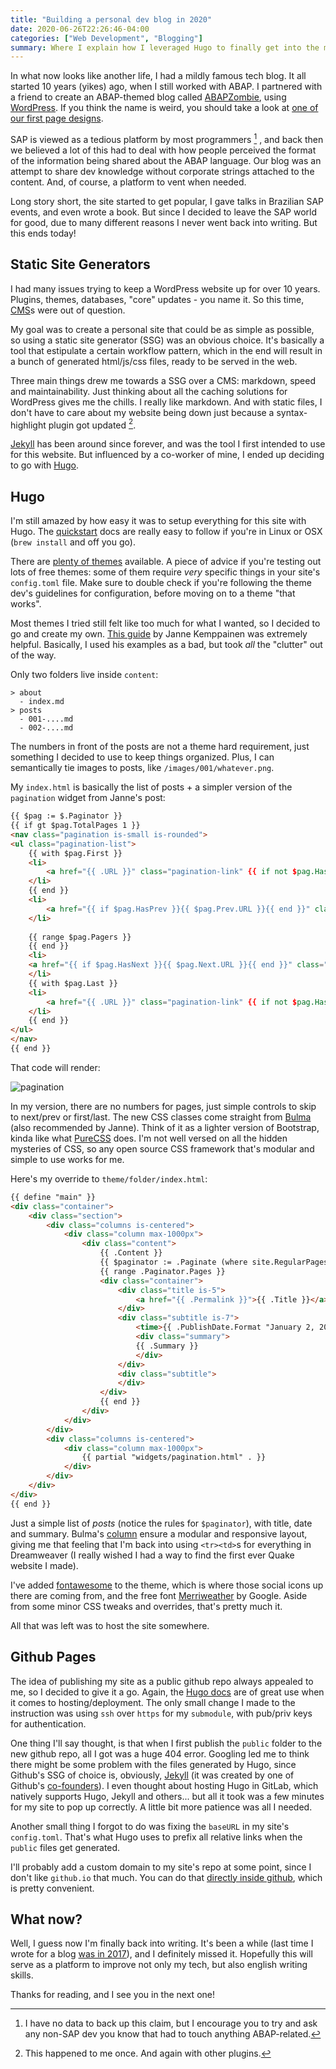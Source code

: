 ```yaml
---
title: "Building a personal dev blog in 2020"
date: 2020-06-26T22:26:46-04:00
categories: ["Web Development", "Blogging"]
summary: Where I explain how I leveraged Hugo to finally get into the modern era of blogging. 
---
```



In what now looks like another life, I had a mildly famous tech blog. It all started 10 years (yikes) ago, when I still worked with ABAP. I partnered with a friend to create an ABAP-themed blog called [ABAPZombie](https://www.abapzombie.com/), using [WordPress](https://wordpress.com/). If you think the name is weird, you should take a look at [one of our first page designs](https://web.archive.org/web/20120202221336/http://www.abapzombie.com/).

SAP is viewed as a tedious platform by most programmers [^1] , and back then we believed a lot of this had to deal with how people perceived the format of the information being shared about the ABAP language. Our blog was an attempt to share dev knowledge without corporate strings attached to the content. And, of course, a platform to vent when needed.

Long story short, the site started to get popular, I gave talks in Brazilian SAP events, and even wrote a book. But since I decided to leave the SAP world for good, due to many different reasons I never went back into writing. But this ends today!

## Static Site Generators

I had many issues trying to keep a WordPress website up for over 10 years. Plugins, themes, databases, "core" updates - you name it. So this time, [CMS](https://en.wikipedia.org/wiki/Content_management_system)s were out of question.

My goal was to create a personal site that could be as simple as possible, so using a static site generator (SSG) was an obvious choice. It's basically a tool that estipulate a certain workflow pattern, which in the end will result in a bunch of generated html/js/css files, ready to be served in the web. 

Three main things drew me towards a SSG over a CMS: markdown, speed and maintainability. Just thinking about all the caching solutions for WordPress gives me the chills. I really like markdown. And with static files, I don't have to care about my website being down just because a syntax-highlight plugin got updated [^2].

[Jekyll](https://jekyllrb.com/) has been around since forever, and was the tool I first intended to use for this website. But influenced by a co-worker of mine, I ended up deciding to go with [Hugo](https://goHugo.io/).

## Hugo

I'm still amazed by how easy it was to setup everything for this site with Hugo. The [quickstart](https://goHugo.io/getting-started/quick-start/) docs are really easy to follow if you're in Linux or OSX (`brew install` and off you go).

There are [plenty of themes](https://themes.goHugo.io/) available. A piece of advice if you're testing out lots of free themes: some of them require _very_ specific things in your site's `config.toml` file. Make sure to double check if you're following the theme dev's guidelines for configuration, before moving on to a theme "that works".

Most themes I tried still felt like too much for what I wanted, so I decided to go and create my own. [This guide](https://www.pakstech.com/blog/create-Hugo-theme/) by Janne Kemppainen was extremely helpful. Basically, I used his examples as a bad, but took _all_ the "clutter" out of the way. 

Only two folders live inside `content`:

```
> about
  - index.md
> posts
  - 001-....md
  - 002-....md
```

The numbers in front of the posts are not a theme hard requirement, just something I decided to use to keep things organized. Plus, I can semantically tie images to posts, like `/images/001/whatever.png`.

My `index.html` is basically the list of posts + a simpler version of the `pagination` widget from Janne's post:

```html
{{ $pag := $.Paginator }}
{{ if gt $pag.TotalPages 1 }}
<nav class="pagination is-small is-rounded">
<ul class="pagination-list">
    {{ with $pag.First }}
    <li>
        <a href="{{ .URL }}" class="pagination-link" {{ if not $pag.HasPrev }} disabled{{ end }} aria-label="First"><span aria-hidden="true">&laquo;&laquo;</span></a>
    </li>
    {{ end }}
    <li>
        <a href="{{ if $pag.HasPrev }}{{ $pag.Prev.URL }}{{ end }}" class="pagination-link" {{ if not $pag.HasPrev }} disabled{{ end }} aria-label="Previous"><span aria-hidden="true">&laquo;</span></a>
    </li>
    
    {{ range $pag.Pagers }}
    {{ end }}
    <li>
    <a href="{{ if $pag.HasNext }}{{ $pag.Next.URL }}{{ end }}" class="pagination-link" {{ if not $pag.HasNext }}disabled{{ end }} aria-label="Next"><span aria-hidden="true">&raquo;</span></a>
    </li>
    {{ with $pag.Last }}
    <li>
        <a href="{{ .URL }}" class="pagination-link" {{ if not $pag.HasNext }}disabled{{ end }} aria-label="Last"><span aria-hidden="true">&raquo;&raquo;</span></a>
    </li>
    {{ end }}
</ul>
</nav>
{{ end }}
```

That code will render:

![pagination](/images/001/pagination.png)

In my version, there are no numbers for pages, just simple controls to skip to next/prev or first/last. The new CSS classes come straight from [Bulma](https://bulma.io/) (also recommended by Janne). Think of it as a lighter version of Bootstrap, kinda like what [PureCSS](https://purecss.io/) does. I'm not well versed on all the hidden mysteries of CSS, so any open source CSS framework that's modular and simple to use works for me.

Here's my override to `theme/folder/index.html`:

```html
{{ define "main" }}
<div class="container">
    <div class="section">
        <div class="columns is-centered">
            <div class="column max-1000px">
                <div class="content">
                    {{ .Content }}
                    {{ $paginator := .Paginate (where site.RegularPages "Type" "in" site.Params.mainSections) }}
                    {{ range .Paginator.Pages }}
                    <div class="container">
                        <div class="title is-5">
                            <a href="{{ .Permalink }}">{{ .Title }}</a>
                        </div>
                        <div class="subtitle is-7">
                            <time>{{ .PublishDate.Format "January 2, 2006"}}</time>
                            <div class="summary">
                            {{ .Summary }}
                            </div>
                        </div>
                        <div class="subtitle">
                        </div>
                    </div>
                    {{ end }}
                </div>
            </div>
        </div>
        <div class="columns is-centered">
            <div class="column max-1000px">
                {{ partial "widgets/pagination.html" . }}
            </div>
        </div>
    </div>    
</div>
{{ end }}
```

Just a simple list of _posts_ (notice the rules for `$paginator`), with title, date and summary. Bulma's [column](https://bulma.io/documentation/columns/basics/) ensure a modular and responsive layout, giving me that feeling that I'm back into using `<tr><td>`s for everything in Dreamweaver (I really wished I had a way to find the first ever Quake website I made).

I've added [fontawesome](https://fontawesome.com/icons?d=gallery&m=free) to the theme, which is where those social icons up there are coming from, and the free font [Merriweather](https://fonts.google.com/specimen/Merriweather) by Google. Aside from some minor CSS tweaks and overrides, that's pretty much it. 

All that was left was to host the site somewhere.

## Github Pages

The idea of publishing my site as a public github repo always appealed to me, so I decided to give it a go. Again, the [Hugo docs](https://goHugo.io/hosting-and-deployment/) are of great use when it comes to hosting/deployment. The only small change I made to the instruction was using `ssh` over `https` for my `submodule`, with pub/priv keys for authentication.

One thing I'll say thought, is that when I first publish the `public` folder to the new github repo, all I got was a huge 404 error. Googling led me to think there might be some problem with the files generated by Hugo, since Github's SSG of choice is, obviously, [Jekyll](https://help.github.com/en/github/working-with-github-pages/about-github-pages#static-site-generators) (it was created by one of Github's [co-founders](https://en.wikipedia.org/wiki/Jekyll_(software))). I even thought about hosting Hugo in GitLab, which natively supports Hugo, Jekyll and others... but all it took was a few minutes for my site to pop up correctly. A little bit more patience was all I needed.

Another small thing I forgot to do was fixing the `baseURL` in my site's `config.toml`. That's what Hugo uses to prefix all relative links when the `public` files get generated.

I'll probably add a custom domain to my site's repo at some point, since I don't like `github.io` that much. You can do that [directly inside github](https://help.github.com/en/github/working-with-github-pages/configuring-a-custom-domain-for-your-github-pages-site), which is pretty convenient.

## What now?

Well, I guess now I'm finally back into writing. It's been a while (last time I wrote for a blog [was in 2017](https://www.abapzombie.com/mundo-sap/2017/05/31/exite-vida-apos-o-abap/)), and I definitely missed it. Hopefully this will serve as a platform to improve not only my tech, but also english writing skills.

Thanks for reading, and I see you in the next one!


[^1]: I have no data to back up this claim, but I encourage you to try and ask any non-SAP dev you know that had to touch anything ABAP-related.

[^2]: This happened to me once. And again with other plugins.
